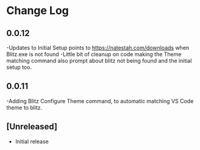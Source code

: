 # Change Log

## 0.0.12

-Updates to Initial Setup points to https://natestah.com/downloads when Blitz.exe is not found
-Little bit of cleanup on code making the Theme matching command also prompt about blitz not being found and the initial setup too.

## 0.0.11

-Adding Blitz Configure Theme command, to automatic matching VS Code theme to blitz.

## [Unreleased]

- Initial release